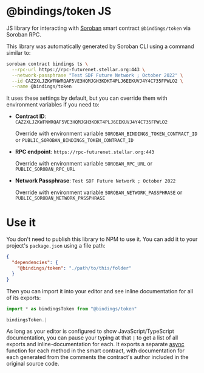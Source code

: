 # @bindings/token JS

JS library for interacting with [Soroban](https://soroban.stellar.org/) smart contract `@bindings/token` via Soroban RPC.

This library was automatically generated by Soroban CLI using a command similar to:

```bash
soroban contract bindings ts \
  --rpc-url https://rpc-futurenet.stellar.org:443 \
  --network-passphrase "Test SDF Future Network ; October 2022" \
  --id CAZ2XLJZKWFNWRQAF5VE3HQMJGH3KDKT4PLJ6EEKUVJ4Y4C735FPWLO2 \
  --name @bindings/token
```

It uses these settings by default, but you can override them with environment variables if you need to:

- **Contract ID**: `CAZ2XLJZKWFNWRQAF5VE3HQMJGH3KDKT4PLJ6EEKUVJ4Y4C735FPWLO2`

  Override with environment variable `SOROBAN_BINDINGS_TOKEN_CONTRACT_ID` or `PUBLIC_SOROBAN_BINDINGS_TOKEN_CONTRACT_ID`

- **RPC endpoint**: `https://rpc-futurenet.stellar.org:443`

  Override with environment variable `SOROBAN_RPC_URL` or `PUBLIC_SOROBAN_RPC_URL`

- **Network Passphrase**: `Test SDF Future Network ; October 2022`

  Override with environment variable `SOROBAN_NETWORK_PASSPHRASE` or `PUBLIC_SOROBAN_NETWORK_PASSPHRASE`

# Use it

You don't need to publish this library to NPM to use it. You can add it to your project's `package.json` using a file path:

```json
{
  "dependencies": {
    "@bindings/token": "./path/to/this/folder"
  }
}
```

Then you can import it into your editor and see inline documentation for all of its exports:

```js
import * as bindingsToken from "@bindings/token"

bindingsToken.|
```

As long as your editor is configured to show JavaScript/TypeScript documentation, you can pause your typing at that `|` to get a list of all exports and inline-documentation for each. It exports a separate [async](https://developer.mozilla.org/en-US/docs/Web/JavaScript/Reference/Statements/async_function) function for each method in the smart contract, with documentation for each generated from the comments the contract's author included in the original source code.
